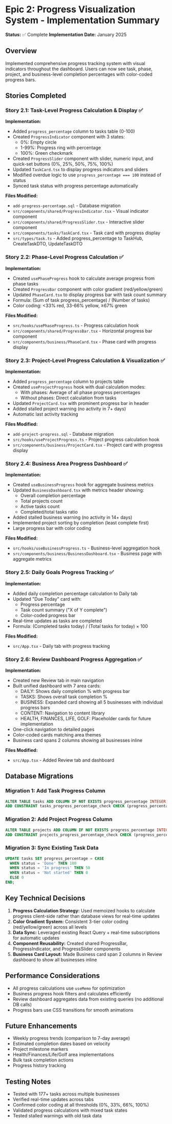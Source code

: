 # Epic 2: Progress Visualization System - Implementation Summary

**Status:** ✅ Complete
**Implementation Date:** January 2025

## Overview

Implemented comprehensive progress tracking system with visual indicators throughout the dashboard. Users can now see task, phase, project, and business-level completion percentages with color-coded progress bars.

## Stories Completed

### Story 2.1: Task-Level Progress Calculation & Display ✅

**Implementation:**
- Added `progress_percentage` column to tasks table (0-100)
- Created `ProgressIndicator` component with 3 states:
  - 0%: Empty circle
  - 1-99%: Progress ring with percentage
  - 100%: Green checkmark
- Created `ProgressSlider` component with slider, numeric input, and quick-set buttons (0%, 25%, 50%, 75%, 100%)
- Updated `TaskCard.tsx` to display progress indicators and sliders
- Modified overdue logic to use `progress_percentage === 100` instead of status
- Synced task status with progress percentage automatically

**Files Modified:**
- `add-progress-percentage.sql` - Database migration
- `src/components/shared/ProgressIndicator.tsx` - Visual indicator component
- `src/components/shared/ProgressSlider.tsx` - Interactive slider component
- `src/components/tasks/TaskCard.tsx` - Task card with progress display
- `src/types/task.ts` - Added progress_percentage to TaskHub, CreateTaskDTO, UpdateTaskDTO

### Story 2.2: Phase-Level Progress Calculation ✅

**Implementation:**
- Created `usePhaseProgress` hook to calculate average progress from phase tasks
- Created `ProgressBar` component with color gradient (red/yellow/green)
- Updated `PhaseCard.tsx` to display progress bar with task count summary
- Formula: (Sum of task progress_percentage) / (Number of tasks)
- Color coding: <33% red, 33-66% yellow, ≥67% green

**Files Modified:**
- `src/hooks/usePhaseProgress.ts` - Progress calculation hook
- `src/components/shared/ProgressBar.tsx` - Horizontal progress bar component
- `src/components/business/PhaseCard.tsx` - Phase card with progress display

### Story 2.3: Project-Level Progress Calculation & Visualization ✅

**Implementation:**
- Added `progress_percentage` column to projects table
- Created `useProjectProgress` hook with dual calculation modes:
  - With phases: Average of all phase progress percentages
  - Without phases: Direct calculation from tasks
- Updated `ProjectCard.tsx` with prominent progress bar in header
- Added stalled project warning (no activity in 7+ days)
- Automatic last activity tracking

**Files Modified:**
- `add-project-progress.sql` - Database migration
- `src/hooks/useProjectProgress.ts` - Project progress calculation hook
- `src/components/business/ProjectCard.tsx` - Project card with progress display

### Story 2.4: Business Area Progress Dashboard ✅

**Implementation:**
- Created `useBusinessProgress` hook for aggregate business metrics
- Updated `BusinessDashboard.tsx` with metrics header showing:
  - Overall completion percentage
  - Total projects count
  - Active tasks count
  - Completed/total tasks ratio
- Added stalled business warning (no activity in 14+ days)
- Implemented project sorting by completion (least complete first)
- Large progress bar with color coding

**Files Modified:**
- `src/hooks/useBusinessProgress.ts` - Business-level aggregation hook
- `src/components/business/BusinessDashboard.tsx` - Business page with aggregate metrics

### Story 2.5: Daily Goals Progress Tracking ✅

**Implementation:**
- Added daily completion percentage calculation to Daily tab
- Updated "Due Today" card with:
  - Progress percentage
  - Task count summary ("X of Y complete")
  - Color-coded progress bar
- Real-time updates as tasks are completed
- Formula: (Completed tasks today) / (Total tasks for today) × 100

**Files Modified:**
- `src/App.tsx` - Daily tab with progress tracking

### Story 2.6: Review Dashboard Progress Aggregation ✅

**Implementation:**
- Created new Review tab in main navigation
- Built unified dashboard with 7 area cards:
  - DAILY: Shows daily completion % with progress bar
  - TASKS: Shows overall task completion %
  - BUSINESS: Expanded card showing all 5 businesses with individual progress bars
  - CONTENT: Navigation to content library
  - HEALTH, FINANCES, LIFE, GOLF: Placeholder cards for future implementation
- One-click navigation to detailed pages
- Color-coded cards matching area themes
- Business card spans 2 columns showing all businesses inline

**Files Modified:**
- `src/App.tsx` - Added Review tab and dashboard

## Database Migrations

### Migration 1: Add Task Progress Column
```sql
ALTER TABLE tasks ADD COLUMN IF NOT EXISTS progress_percentage INTEGER DEFAULT 0;
ADD CONSTRAINT tasks_progress_percentage_check CHECK (progress_percentage >= 0 AND progress_percentage <= 100);
```

### Migration 2: Add Project Progress Column
```sql
ALTER TABLE projects ADD COLUMN IF NOT EXISTS progress_percentage INTEGER DEFAULT 0;
ADD CONSTRAINT projects_progress_percentage_check CHECK (progress_percentage >= 0 AND progress_percentage <= 100);
```

### Migration 3: Sync Existing Task Data
```sql
UPDATE tasks SET progress_percentage = CASE
  WHEN status = 'Done' THEN 100
  WHEN status = 'In progress' THEN 50
  WHEN status = 'Not started' THEN 0
  ELSE 0
END;
```

## Key Technical Decisions

1. **Progress Calculation Strategy:** Used memoized hooks to calculate progress client-side rather than database views for real-time updates
2. **Color Gradient System:** Consistent 3-tier color coding (red/yellow/green) across all levels
3. **Data Sync:** Leveraged existing React Query + real-time subscriptions for automatic updates
4. **Component Reusability:** Created shared ProgressBar, ProgressIndicator, and ProgressSlider components
5. **Business Card Layout:** Made Business card span 2 columns in Review dashboard to show all businesses inline

## Performance Considerations

- All progress calculations use `useMemo` for optimization
- Business progress hook filters and calculates efficiently
- Review dashboard aggregates data from existing queries (no additional DB calls)
- Progress bars use CSS transitions for smooth animations

## Future Enhancements

- Weekly progress trends (comparison to 7-day average)
- Estimated completion dates based on velocity
- Project milestone markers
- Health/Finances/Life/Golf area implementations
- Bulk task completion actions
- Progress history tracking

## Testing Notes

- Tested with 177+ tasks across multiple businesses
- Verified real-time updates across tabs
- Confirmed color coding at all thresholds (0%, 33%, 66%, 100%)
- Validated progress calculations with mixed task states
- Tested stalled warnings with old task data
